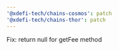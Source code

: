 ```yaml
---
'@xdefi-tech/chains-cosmos': patch
'@xdefi-tech/chains-thor': patch
---
```


Fix: return null for getFee method
